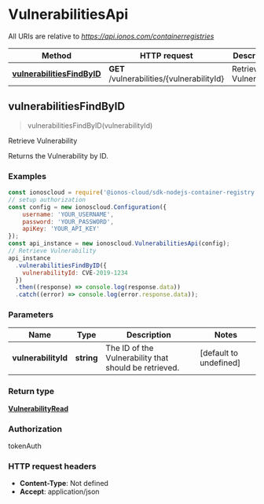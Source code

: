 # VulnerabilitiesApi

All URIs are relative to *https://api.ionos.com/containerregistries*

| Method | HTTP request | Description |
| ------ | ------------ | ----------- |
| [**vulnerabilitiesFindByID**](VulnerabilitiesApi.md#vulnerabilitiesfindbyid) | **GET** /vulnerabilities/{vulnerabilityId} | Retrieve Vulnerability |


## vulnerabilitiesFindByID

> <VulnerabilityRead> vulnerabilitiesFindByID(vulnerabilityId)

Retrieve Vulnerability

Returns the Vulnerability by ID.

### Examples

```javascript
const ionoscloud = require('@ionos-cloud/sdk-nodejs-container-registry');
// setup authorization
const config = new ionoscloud.Configuration({
    username: 'YOUR_USERNAME',
    password: 'YOUR_PASSWORD',
    apiKey: 'YOUR_API_KEY'
});
const api_instance = new ionoscloud.VulnerabilitiesApi(config);
// Retrieve Vulnerability
api_instance
  .vulnerabilitiesFindByID({
    vulnerabilityId: CVE-2019-1234
  })
  .then((response) => console.log(response.data))
  .catch((error) => console.log(error.response.data));
```

### Parameters

| Name | Type | Description | Notes |
| ---- | ---- | ----------- | ----- |
| **vulnerabilityId** | **string** | The ID of the Vulnerability that should be retrieved. | [default to undefined] |

### Return type

[**VulnerabilityRead**](../models/VulnerabilityRead.md)

### Authorization

tokenAuth

### HTTP request headers

- **Content-Type**: Not defined
- **Accept**: application/json

